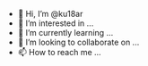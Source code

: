- 👋 Hi, I’m @ku18ar
- 👀 I’m interested in ...
- 🌱 I’m currently learning ...
- 💞️ I’m looking to collaborate on ...
- 📫 How to reach me ...

<!---
ku18ar/ku18ar is a ✨ special ✨ repository because its `README.md` (this file) appears on your GitHub profile.
You can click the Preview link to take a look at your changes.
--->
